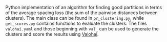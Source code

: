 Python implementation of an algorithm for finding good partitions in terms of the average spacing loss (the sum of the pairwise distances between clusters). The main class can be found in `pr_clustering.py`, while `get_scores.py` contains functions to evaluate the clusters. The files `valohai.yaml` and those beginning with `val_` can be used to generate the clusters and score the results using [Valohai](https://valohai.com/).
